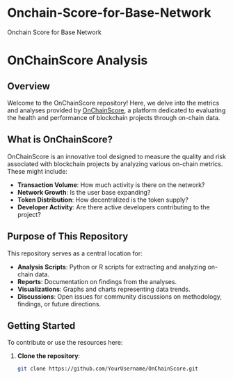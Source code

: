 # Onchain-Score-for-Base-Network
Onchain Score for Base Network
# OnChainScore Analysis

## Overview

Welcome to the OnChainScore repository! Here, we delve into the metrics and analyses provided by [OnChainScore](https://www.onchainscore.xyz/), a platform dedicated to evaluating the health and performance of blockchain projects through on-chain data.

## What is OnChainScore?

OnChainScore is an innovative tool designed to measure the quality and risk associated with blockchain projects by analyzing various on-chain metrics. These might include:

- **Transaction Volume**: How much activity is there on the network?
- **Network Growth**: Is the user base expanding?
- **Token Distribution**: How decentralized is the token supply?
- **Developer Activity**: Are there active developers contributing to the project?

## Purpose of This Repository

This repository serves as a central location for:

- **Analysis Scripts**: Python or R scripts for extracting and analyzing on-chain data.
- **Reports**: Documentation on findings from the analyses.
- **Visualizations**: Graphs and charts representing data trends.
- **Discussions**: Open issues for community discussions on methodology, findings, or future directions.

## Getting Started

To contribute or use the resources here:

1. **Clone the repository**:
   ```bash
   git clone https://github.com/YourUsername/OnChainScore.git
